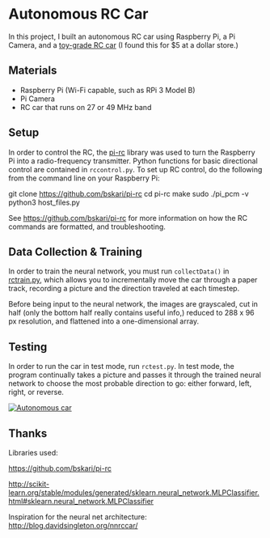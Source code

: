 # Autonomous RC Car

In this project, I built an autonomous RC car using Raspberry Pi, a Pi Camera, and a [toy-grade RC car](https://www.ebay.com/itm/R-C-Tech-Brix-Remote-Control-Customize-Body-w-Lego-Mega-Bloks-Any-Brick-System-/183036421261) (I found this for $5 at a dollar store.)

## Materials
- Raspberry Pi (Wi-Fi capable, such as RPi 3 Model B)
- Pi Camera
- RC car that runs on 27 or 49 MHz band

## Setup
In order to control the RC, the [pi-rc](https://github.com/bskari/pi-rc) library was used to turn the Raspberry Pi into a radio-frequency transmitter. Python functions for basic directional control are contained in `rccontrol.py`. To set up RC control, do the following from the command line on your Raspberry Pi:

  git clone https://github.com/bskari/pi-rc
  cd pi-rc
  make
  sudo ./pi_pcm -v
  python3 host_files.py
 
See https://github.com/bskari/pi-rc for more information on how the RC commands are formatted, and troubleshooting.

## Data Collection & Training

In order to train the neural network, you must run `collectData()` in [rctrain.py](https://github.com/ketan0/selfdriving-rc/blob/master/rctrain.py), which allows you to incrementally move the car through a paper track, recording a picture and the direction traveled at each timestep.

Before being input to the neural network, the images are grayscaled, cut in half (only the bottom half really contains useful info,) reduced to 288 x 96 px resolution, and flattened into a one-dimensional array.

## Testing

In order to run the car in test mode, run `rctest.py`. In test mode, the program continually takes a picture and passes it through the trained neural network to choose the most probable direction to go: either forward, left, right, or reverse.

[![Autonomous car](https://img.youtube.com/vi/bulzQxh9DlI/maxresdefault.jpg)](https://www.youtube.com/watch?v=bulzQxh9DlI)

## Thanks
Libraries used:

https://github.com/bskari/pi-rc

http://scikit-learn.org/stable/modules/generated/sklearn.neural_network.MLPClassifier.html#sklearn.neural_network.MLPClassifier


Inspiration for the neural net architecture:
http://blog.davidsingleton.org/nnrccar/
